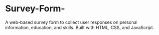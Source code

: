 # Survey-Form-
A web-based survey form to collect user responses on personal information, education, and skills. Built with HTML, CSS, and JavaScript.
